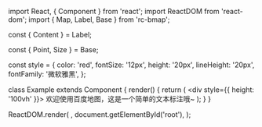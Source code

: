 import React, { Component } from 'react';
import ReactDOM from 'react-dom';
import { Map, Label, Base } from 'rc-bmap';

const { Content } = Label;

const { Point, Size } = Base;

const style = {
  color: 'red',
  fontSize: '12px',
  height: '20px',
  lineHeight: '20px',
  fontFamily: '微软雅黑',
};

class Example extends Component {
  render() {
    return (
      <div style={{ height: '100vh' }}>
        <Map
          ak="WAeVpuoSBH4NswS30GNbCRrlsmdGB5Gv"
          zoom={15}
          scrollWheelZoom
        >
          <Point name="center" lng="116.417854" lat="39.921988" />
          <Label style={style}>
            <Point name="position" lng="116.417854" lat="39.921988" />
            <Size name="offset" width="30" height="-30" />
            <Content>
              欢迎使用百度地图，这是一个简单的文本标注哦~
            </Content>
          </Label>
        </Map>
      </div>
    );
  }
}

ReactDOM.render(
  <Example />,
  document.getElementById('root'),
);
